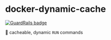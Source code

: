 # docker-dynamic-cache

[![GuardRails badge](https://badges.production.guardrails.io/moul/docker-dynamic-cache.svg)](https://www.guardrails.io)

:whale: cacheable, dynamic `RUN` commands
